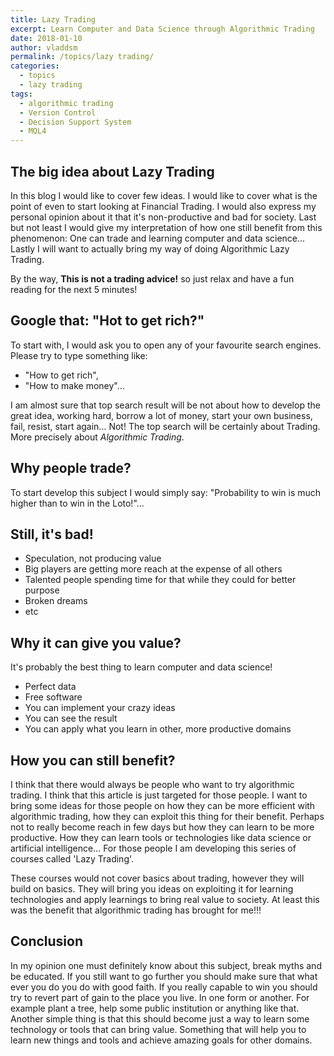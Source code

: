 ```yaml
---
title: Lazy Trading
excerpt: Learn Computer and Data Science through Algorithmic Trading
date: 2018-01-10
author: vladdsm
permalink: /topics/lazy trading/
categories:
  - topics
  - lazy trading
tags:
  - algorithmic trading
  - Version Control
  - Decision Support System
  - MQL4
---
```


## The big idea about Lazy Trading

In this blog I would like to cover few ideas. I would like to cover what is the point of even to start looking at Financial Trading. I would also express my personal opinion about it that it's non-productive and bad for society. Last but not least I would give my interpretation of how one still benefit from this phenomenon: One can trade and learning computer and data science... Lastly I will want to actually bring my way of doing Algorithmic Lazy Trading.

By the way, **This is not a trading advice!** so just relax and have a fun reading for the next 5 minutes!

## Google that: "Hot to get rich?"

To start with, I would ask you to open any of your favourite search engines. Please try to type something like: 

- "How to get rich",
- "How to make money"...

I am almost sure that top search result will be not about how to develop the great idea, working hard, borrow a lot of money, start your own business, fail, resist, start again... Not! The top search will be certainly about Trading. More precisely about *Algorithmic Trading*. 

## Why people trade?

To start develop this subject I would simply say: "Probability to win is much higher than to win in the Loto!"...

## Still, it's bad!

- Speculation, not producing value
- Big players are getting more reach at the expense of all others
- Talented people spending time for that while they could for better purpose
- Broken dreams
- etc

## Why it can give you value?

It's probably the best thing to learn computer and data science!

- Perfect data
- Free software
- You can implement your crazy ideas
- You can see the result
- You can apply what you learn in other, more productive domains

## How you can still benefit?

I think that there would always be people who want to try algorithmic trading. I think that this article is just targeted for those people. I want to bring some ideas for those people on how they can be more efficient with algorithmic trading, how they can exploit this thing for their benefit. Perhaps not to really become reach in few days but how they can learn to be more productive. How they can learn tools or technologies like data science or artificial intelligence... For those people I am developing this series of courses called 'Lazy Trading'.

These courses would not cover basics about trading, however they will build on basics. They will bring you ideas on exploiting it for learning technologies and apply learnings to bring real value to society. At least this was the benefit that algorithmic trading has brought for me!!!

## Conclusion

In my opinion one must definitely know about this subject, break myths and be educated. If you still want to go further you should make sure that what ever you do you do with good faith. If you really capable to win you should try to revert part of gain to the place you live. In one form or another. For example plant a tree, help some public institution or anything like that. Another simple thing is that this should become just a way to learn some technology or tools that can bring value. Something that will help you to learn new things and tools and achieve amazing goals for other domains.
